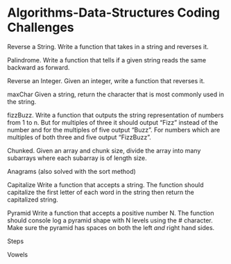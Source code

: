 # Algorithms-Data-Structures Coding Challenges 

Reverse a String. Write a function that takes in a string and reverses it.

Palindrome. Write a function that tells if a given string reads the same backward as forward.

Reverse an Integer. Given an integer, write a function that reverses it.

maxChar Given a string, return the character that is most commonly used in the string.

fizzBuzz. Write a function that outputs the string representation of numbers from 1 to n.
But for multiples of three it should output “Fizz” instead of the number and for the multiples of five output “Buzz”. For numbers which are multiples of both three and five output “FizzBuzz”.

Chunked. Given an array and chunk size, divide the array into many subarrays
where each subarray is of length size.

Anagrams (also solved with the sort method)

Capitalize Write a function that accepts a string.  The function should capitalize the first letter of each word in the string then return the capitalized string.

Pyramid Write a function that accepts a positive number N. The function should console log a pyramid shape with N levels using the # character.  Make sure the pyramid has spaces on both the left *and* right hand sides.

Steps

Vowels


